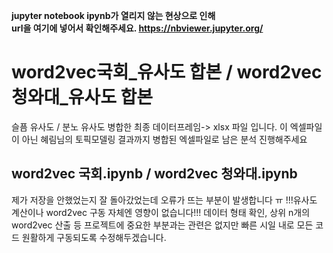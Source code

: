 **jupyter notebook ipynb가 열리지 않는 현상으로 인해**<br>
**url을 여기에 넣어서 확인해주세요.  <https://nbviewer.jupyter.org/>**

# word2vec국회_유사도 합본 / word2vec청와대_유사도 합본
슬픔 유사도 / 분노 유사도 병합한 최종 데이터프레임-> xlsx 파일 입니다.
이 엑셀파일이 아닌 혜림님의 토픽모델링 결과까지 병합된 엑셀파일로 남은 분석 진행해주세요

## word2vec 국회.ipynb / word2vec 청와대.ipynb
제가 저장을 안했었는지 잘 돌아갔었는데 오류가 뜨는 부분이 발생합니다 ㅠ
!!!유사도 계산이나 word2vec 구동 자체엔 영향이 없습니다!!!
데이터 형태 확인, 상위 n개의 word2vec 산출 등 프로젝트에 중요한 부분과는 관련은 없지만 빠른 시일 내로 모든 코드 원활하게 구동되도록 수정해두겠습니다.
